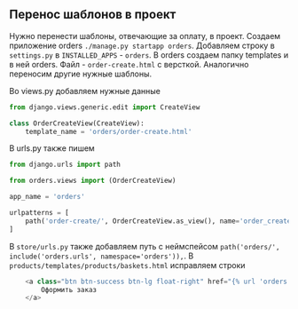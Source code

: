 ## Перенос шаблонов в проект
Нужно перенести шаблоны, отвечающие за оплату, в проект. Создаем приложение orders ` ./manage.py startapp orders
`. Добавляем строку в `settings.py` в `INSTALLED_APPS` - `orders`. В orders создаем папку templates и в ней orders. Файл - `order-create.html` с версткой. Аналогично переносим другие нужные шаблоны. 

Во views.py добавляем нужные данные
```python
from django.views.generic.edit import CreateView

class OrderCreateView(CreateView):
    template_name = 'orders/order-create.html'
```
В urls.py также пишем
```python
from django.urls import path

from orders.views import (OrderCreateView)

app_name = 'orders'

urlpatterns = [
    path('order-create/', OrderCreateView.as_view(), name='order_create'),
]
```
В `store/urls.py` также добавляем путь с неймспейсом `path('orders/', include('orders.urls', namespace='orders')),`.
В `products/templates/products/baskets.html` исправляем строки
```python
    <a class="btn btn-success btn-lg float-right" href="{% url 'orders:order_create' %}">
        Оформить заказ
    </a>
```
